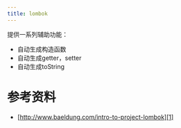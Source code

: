 ```yaml
---
title: lombok
---
```


提供一系列辅助功能：

- 自动生成构造函数
- 自动生成getter，setter
- 自动生成toString


# 参考资料

- [http://www.baeldung.com/intro-to-project-lombok][1]


[1]: http://www.baeldung.com/intro-to-project-lombok
